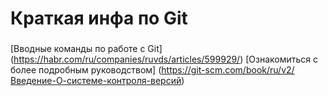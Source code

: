 # Краткая инфа по Git
###
[Вводные команды по работе с Git] (https://habr.com/ru/companies/ruvds/articles/599929/)
[Ознакомиться с более подробным руководством] (https://git-scm.com/book/ru/v2/Введение-О-системе-контроля-версий)
